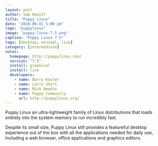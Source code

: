 ```yaml
---
layout: post
author: Sam Hewitt
title: "Puppy Linux"
date: "2018-06-01 5:00 pm"
logo: "puppylinux"
image: "puppy-linux-7.5.png"
caption: "Puppy Linux 7.5"
tags: [desktop, minimal, live]
category: [intermediate]
notes:
  homepage: http://puppylinux.com/
  version: "7.5"
  install: graphical
  install: live
  developers:
    - name: Barry Kauler
    - name: Larry Short
    - name: Mick Amadio
    - name: Puppy Community
      url: http://puppylinux.org/
---
```


Puppy Linux an ultra-lightweight family of Linux distributions that loads entirely into the system memory to run incredibly fast.

Despite its small size, Puppy Linux still provides a featureful desktop experience out of the box with all the applications needed for daily use, including a web browser, office applications and graphics editors.